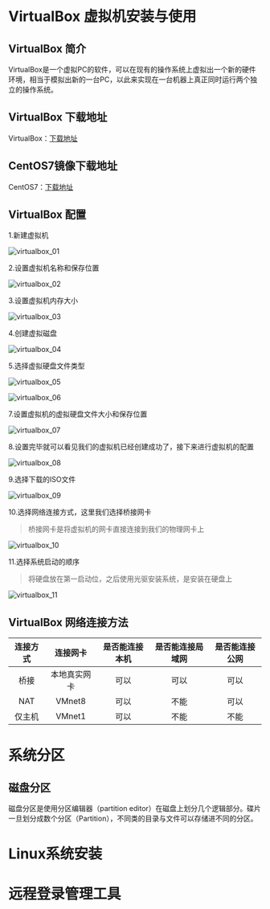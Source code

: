 # VirtualBox 虚拟机安装与使用

## VirtualBox 简介

VirtualBox是一个虚拟PC的软件，可以在现有的操作系统上虚拟出一个新的硬件环境，相当于模拟出新的一台PC，以此来实现在一台机器上真正同时运行两个独立的操作系统。

## VirtualBox 下载地址
VirtualBox：[下载地址](https://download.virtualbox.org/virtualbox/6.1.10/VirtualBox-6.1.10-138449-Win.exe)

## CentOS7镜像下载地址

CentOS7：[下载地址](https://mirrors.tuna.tsinghua.edu.cn/centos/7/isos/x86_64/CentOS-7-x86_64-Everything-2003.iso)

## VirtualBox 配置

1.新建虚拟机

![virtualbox_01](https://cdn.jsdelivr.net/gh/ylighgh/BlogParkCDN@master/images/virtualbox_01.png)

2.设置虚拟机名称和保存位置

![virtualbox_02](https://cdn.jsdelivr.net/gh/ylighgh/BlogParkCDN@master/images/virtualbox_02.png)

3.设置虚拟机内存大小

![virtualbox_03](https://cdn.jsdelivr.net/gh/ylighgh/BlogParkCDN@master/images/virtualbox_03.png)

4.创建虚拟磁盘

![virtualbox_04](https://cdn.jsdelivr.net/gh/ylighgh/BlogParkCDN@master/images/virtualbox_04.png)

5.选择虚拟硬盘文件类型

![virtualbox_05](https://cdn.jsdelivr.net/gh/ylighgh/BlogParkCDN@master/images/virtualbox_05.png)

![virtualbox_06](https://cdn.jsdelivr.net/gh/ylighgh/BlogParkCDN@master/images/virtualbox_06.png)

7.设置虚拟机的虚拟硬盘文件大小和保存位置

![virtualbox_07](https://cdn.jsdelivr.net/gh/ylighgh/BlogParkCDN@master/images/virtualbox_07.png)

8.设置完毕就可以看见我们的虚拟机已经创建成功了，接下来进行虚拟机的配置

![virtualbox_08](https://cdn.jsdelivr.net/gh/ylighgh/BlogParkCDN@master/images/virtualbox_08.png)

9.选择下载的ISO文件

![virtualbox_09](https://cdn.jsdelivr.net/gh/ylighgh/BlogParkCDN@master/images/virtualbox_09.png)

10.选择网络连接方式，这里我们选择桥接网卡
>桥接网卡是将虚拟机的网卡直接连接到我们的物理网卡上

![virtualbox_10](https://cdn.jsdelivr.net/gh/ylighgh/BlogParkCDN@master/images/virtualbox_10.png)

11.选择系统启动的顺序
>将硬盘放在第一启动位，之后使用光驱安装系统，是安装在硬盘上

![virtualbox_11](https://cdn.jsdelivr.net/gh/ylighgh/BlogParkCDN@master/images/virtualbox_11.png)


## VirtualBox 网络连接方法

| 连接方式 | 连接网卡 |是否能连接本机 |是否能连接局域网 |是否能连接公网 |
| :----:|:----: | :----: | :----: |  :----: | 
| 桥接 | 本地真实网卡 |可以 |可以 |可以 |
| NAT | VMnet8 |可以 |不能 |可以 |
| 仅主机 | VMnet1|可以 |不能 |不能 |

# 系统分区

## 磁盘分区

磁盘分区是使用分区编辑器（partition editor）在磁盘上划分几个逻辑部分。碟片一旦划分成数个分区（Partition），不同类的目录与文件可以存储进不同的分区。


# Linux系统安装




# 远程登录管理工具